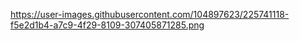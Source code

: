 https://user-images.githubusercontent.com/104897623/225741118-f5e2d1b4-a7c9-4f29-8109-307405871285.png
